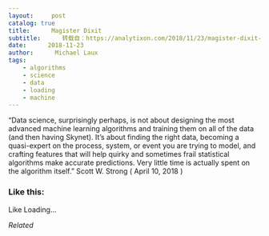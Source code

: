 ```yaml
---
layout:     post
catalog: true
title:      Magister Dixit
subtitle:      转载自：https://analytixon.com/2018/11/23/magister-dixit-1419/
date:      2018-11-23
author:      Michael Laux
tags:
    - algorithms
    - science
    - data
    - loading
    - machine
---
```


“Data science, surprisingly perhaps, is not about designing the most advanced machine learning algorithms and training them on all of the data (and then having Skynet). It’s about finding the right data, becoming a quasi-expert on the process, system, or event you are trying to model, and crafting features that will help quirky and sometimes frail statistical algorithms make accurate predictions. Very little time is actually spent on the algorithm itself.” Scott W. Strong ( April 10, 2018 )





### Like this:

Like Loading...


*Related*


